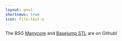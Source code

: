 ```yaml
---
layout: post
shortnews: true
icon: file-text-o
---
```

The BSG [Manycore][] and [Basejump STL][basejump] are on Github!

[Manycore]: https://github.com/bespoke-silicon-group/bsg_manycore/
[basejump]: https://github.com/bespoke-silicon-group/basejump_stl
